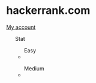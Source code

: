 # hackerrank.com
<a href=https://www.hackerrank.com/qqlexa>My account</a>
<ul>Stat
  <ul>Easy
    <li> </li>
  </ul>
  <ul>Medium
    <li> </li>
  </ul>
</ul>
